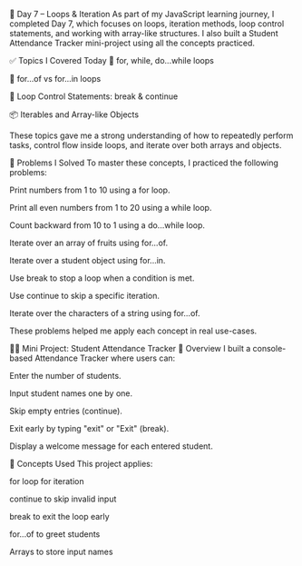 📅 Day 7 – Loops & Iteration 
As part of my JavaScript learning journey, I completed Day 7, which focuses on loops, iteration methods, loop control statements, and working with array-like structures. I also built a Student Attendance Tracker mini-project using all the concepts practiced.

✅ Topics I Covered Today
🔁 for, while, do...while loops

🔄 for...of vs for...in loops

🛑 Loop Control Statements: break & continue

📦 Iterables and Array-like Objects

These topics gave me a strong understanding of how to repeatedly perform tasks, control flow inside loops, and iterate over both arrays and objects.

🧠 Problems I Solved
To master these concepts, I practiced the following problems:

Print numbers from 1 to 10 using a for loop.

Print all even numbers from 1 to 20 using a while loop.

Count backward from 10 to 1 using a do...while loop.

Iterate over an array of fruits using for...of.

Iterate over a student object using for...in.

Use break to stop a loop when a condition is met.

Use continue to skip a specific iteration.

Iterate over the characters of a string using for...of.

These problems helped me apply each concept in real use-cases.

🧑‍🎓 Mini Project: Student Attendance Tracker
📌 Overview
I built a console-based Attendance Tracker where users can:

Enter the number of students.

Input student names one by one.

Skip empty entries (continue).

Exit early by typing "exit" or "Exit" (break).

Display a welcome message for each entered student.

🔧 Concepts Used
This project applies:

for loop for iteration

continue to skip invalid input

break to exit the loop early

for...of to greet students

Arrays to store input names